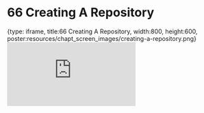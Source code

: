 # 66 Creating A Repository
 
{type: iframe, title:66 Creating A Repository, width:800, height:600, poster:resources/chapt_screen_images/creating-a-repository.png}
![](https://datatrail-jhu.github.io/DataTrail/no_toc/creating-a-repository.html)
 

 
